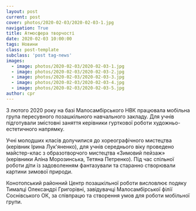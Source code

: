 ```yaml
---
layout: post
current: post
cover: photos/2020-02-03/2020-02-03-1.jpg
navigation: True
title: Атмосфера творчості
date: 2020-02-03 10:00:00
tags: Новини
class: post-template
subclass: 'post tag-news'
images:
  - image: photos/2020-02-03/2020-02-03-1.jpg
  - image: photos/2020-02-03/2020-02-03-2.jpg
  - image: photos/2020-02-03/2020-02-03-3.jpg
  - image: photos/2020-02-03/2020-02-03-4.jpg
  - image: photos/2020-02-03/2020-02-03-5.jpg
author: cpr
---
```


3 лютого 2020 року на базі Малосамбірського НВК працювала  мобільна група  пересувного  позашкільного навчального закладу. Для учнів підготували змістовні заняття керівники гурткової роботи художньо-естетичного напрямку.

Учні молодших класів  долучилися до хореографічного мистецтва (керівник Ірина Лук'яненко), для  учнів середнього віку проведено майстер-клас з образотворчого мистецтва «Зимовий пейзаж» (керівники Аліна  Морозинська, Тетяна Петренко). Під час спільної роботи діти із задоволенням фантазували та старанно створювали картини зимової природи.    

Конотопський районний Центр позашкільної роботи висловлює подяку Тималці Олександрі Григорівні, завідувачці Малосамбірської філії Соснівського ОК,   за  співпрацю та створення умов для роботи мобільної групи.
